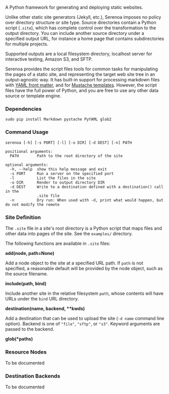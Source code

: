 A Python framework for generating and deploying static websites.

Unlike other static site generators (Jekyll, etc.), Serenoa imposes no policy over directory structure or site type. Source directories contain a Python script (`.site`), which has complete control over the transformation to the output directory. You can include another source directory under a specified output URL, for instance a home page that contains subdirectories for multiple projects.

Supported outputs are a local filesystem directory, localhost server for interactive testing, Amazon S3, and SFTP.

Serenoa provides the script files tools for common tasks for manipulating the pages of a static site, and representing the target web site tree in an output-agnostic way. It has built-in support for processing markdown files with [YAML front matter](https://github.com/mojombo/jekyll/wiki/YAML-Front-Matter), and for [Mustache templates](http://mustache.github.com/mustache.5.html). However, the script files have the full power of Python, and you are free to use any other data source or template engine.

### Dependencies

    sudo pip install Markdown pystache PyYAML glob2
    
### Command Usage

    serenoa [-h] [-s PORT] [-l] [-o DIR] [-d DEST] [-n] PATH

    positional arguments:
	  PATH        Path to the root directory of the site

	optional arguments:
	  -h, --help  show this help message and exit
	  -s PORT     Run a server on the specified port
	  -l          List the files in the site
	  -o DIR      Render to output directory DIR
	  -d DEST     Write to a destination defined with a destination() call in the
	              .site file
	  -n          Dry run: When used with -d, print what would happen, but do not modify the remote


### Site Definition

The `.site` file in a site's root directory is a Python script that maps files and other data into pages of the site. See the `examples/` directory.

The following functions are available in `.site` files:

**add(node, path=None)**

Add a node object to the site at a specified URL path. If `path` is not specified, a reasonable default will be provided by the node object, such as the source filename.

**include(path, bind)**

Include another site in the relative filesystem `path`, whose contents will have URLs under the `bind` URL directory.

**destination(name, backend, \*\*kwds)**

Add a destination that can be used to upload the site (`-d name` command line option). Backend is one of `"file"`, `"sftp"`, or `"s3"`. Keyword arguments are passed to the backend. 

**glob(\*paths)**


### Resource Nodes

To be documented

### Destination Backends

To be documented

